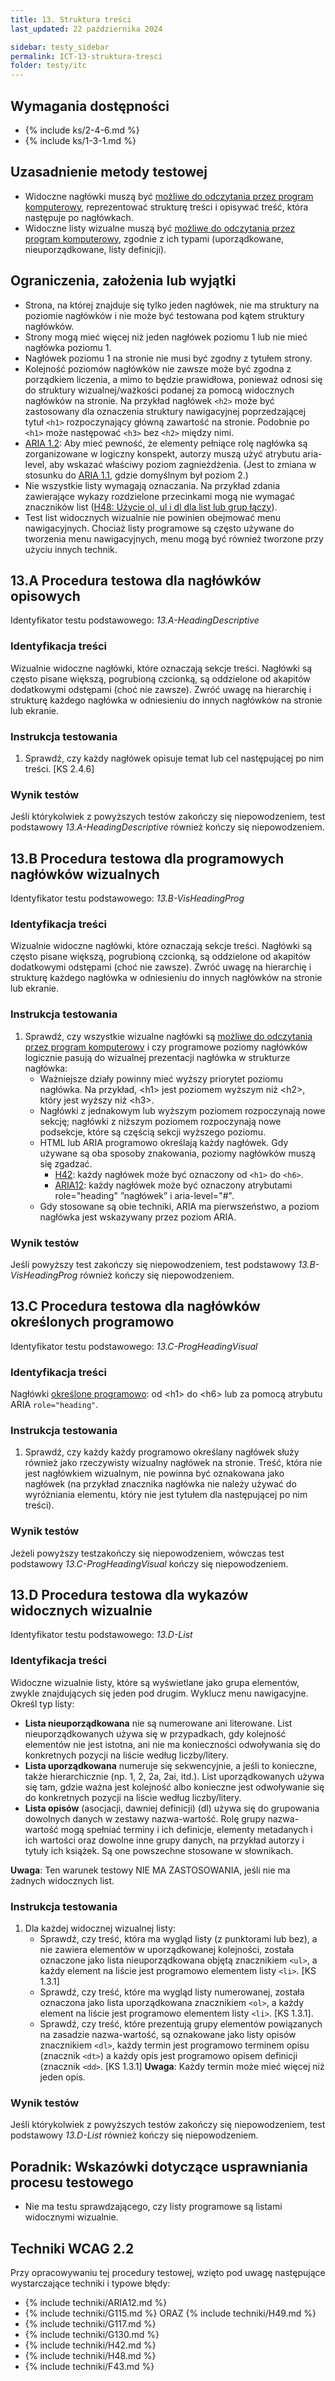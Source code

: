 ```yaml
---
title: 13. Struktura treści
last_updated: 22 października 2024

sidebar: testy_sidebar
permalink: ICT-13-struktura-tresci
folder: testy/itc
---
```


## Wymagania dostępności
- {% include ks/2-4-6.md %}
- {% include ks/1-3-1.md %}

## Uzasadnienie metody testowej

-   Widoczne nagłówki muszą być [możliwe do odczytania przez program komputerowy](https://www.w3.org/TR/WCAG21/#dfn-programmatically-determinable), reprezentować strukturę treści i opisywać treść, która następuje po nagłówkach.
-   Widoczne listy wizualne  muszą być [możliwe do odczytania przez program komputerowy](https://www.w3.org/TR/WCAG21/#dfn-programmatically-determinable), zgodnie z ich typami (uporządkowane, nieuporządkowane, listy definicji).

## Ograniczenia, założenia lub wyjątki

-   Strona, na której znajduje się tylko jeden nagłówek, nie ma struktury na poziomie nagłówków i nie może być testowana pod kątem struktury nagłówków.
-   Strony mogą mieć więcej niż jeden nagłówek poziomu 1 lub nie mieć nagłówka poziomu 1.
-   Nagłówek poziomu 1 na stronie nie musi być zgodny z tytułem strony.
-   Kolejność poziomów nagłówków nie zawsze może być zgodna z porządkiem liczenia, a mimo to będzie prawidłowa, ponieważ odnosi się do struktury wizualnej/ważkości podanej za pomocą widocznych nagłówków na stronie. Na przykład nagłówek `<h2>` może być zastosowany dla oznaczenia struktury nawigacyjnej poprzedzającej tytuł `<h1>` rozpoczynający główną zawartość na stronie. Podobnie po `<h1>` może następować `<h3>` bez `<h2>` między nimi.
-   [ARIA 1.2](https://www.w3.org/TR/wai-aria-1.2/#heading): Aby mieć pewność, że elementy pełniące rolę nagłówka są zorganizowane w logiczny konspekt, autorzy muszą użyć atrybutu aria-level, aby wskazać właściwy poziom zagnieżdżenia. (Jest to zmiana w stosunku do [ARIA 1.1](https://www.w3.org/TR/wai-aria-1.1/#heading),  gdzie domyślnym był poziom 2.)
-   Nie wszystkie listy wymagają oznaczania. Na przykład zdania zawierające wykazy rozdzielone przecinkami mogą nie wymagać znaczników list ([H48: Użycie ol, ul i dl dla list lub grup łączy](https://www.w3.org/WAI/WCAG22/Techniques/html/H48)).
-   Test list widocznych wizualnie nie powinien obejmować menu nawigacyjnych. Chociaż listy programowe są często używane do tworzenia menu nawigacyjnych, menu mogą być również tworzone przy użyciu innych technik.


## 13.A Procedura testowa dla nagłówków opisowych
Identyfikator testu podstawowego: _13.A-HeadingDescriptive_

### Identyfikacja treści
Wizualnie widoczne nagłówki, które oznaczają sekcje treści. Nagłówki są często pisane większą, pogrubioną czcionką, są oddzielone od akapitów dodatkowymi odstępami (choć nie zawsze). Zwróć uwagę na hierarchię i strukturę każdego nagłówka w odniesieniu do innych nagłówków na stronie lub ekranie.

### Instrukcja testowania
1.  Sprawdź, czy każdy nagłówek opisuje temat lub cel następującej po nim treści. [KS 2.4.6]

### Wynik testów
Jeśli którykolwiek z powyższych testów zakończy się niepowodzeniem, test podstawowy  _13.A-HeadingDescriptive_ również kończy się niepowodzeniem.

## 13.B Procedura testowa dla programowych nagłówków wizualnych
Identyfikator testu podstawowego: _13.B-VisHeadingProg_

### Identyfikacja treści
Wizualnie widoczne nagłówki, które oznaczają sekcje treści. Nagłówki są często pisane większą, pogrubioną czcionką, są oddzielone od akapitów dodatkowymi odstępami (choć nie zawsze). Zwróć uwagę na hierarchię i strukturę każdego nagłówka w odniesieniu do innych nagłówków na stronie lub ekranie.

### Instrukcja testowania
1.  Sprawdź, czy wszystkie wizualne nagłówki są [możliwe do odczytania przez program komputerowy](https://www.w3.org/TR/WCAG21/#dfn-programmatically-determinable) i czy programowe poziomy nagłówków logicznie pasują do wizualnej prezentacji nagłówka w strukturze nagłówka:
    -  Ważniejsze działy powinny mieć wyższy priorytet poziomu nagłówka. Na przykład, &lt;h1&gt; jest poziomem wyższym niż &lt;h2&gt;, który jest wyższy niż &lt;h3&gt;.
    -  Nagłówki z jednakowym lub wyższym poziomem rozpoczynają nowe sekcję; nagłówki z niższym poziomem rozpoczynają nowe podsekcje, które są częścią sekcji wyższego poziomu.
    -  HTML lub ARIA programowo określają każdy nagłówek. Gdy używane są oba sposoby znakowania, poziomy nagłówków muszą się zgadzać.
        -   [H42](https://www.w3.org/WAI/WCAG22/Techniques/html/H42): każdy nagłówek może być oznaczony od `<h1>` do `<h6>`.
        -   [ARIA12](https://www.w3.org/WAI/WCAG22/Techniques/aria/ARIA12): każdy nagłówek może być oznaczony atrybutami role="heading" ”nagłówek” i aria-level="\#\". 
    -  Gdy stosowane są obie techniki, ARIA ma pierwszeństwo, a poziom nagłówka jest wskazywany przez poziom ARIA.
	
### Wynik testów
Jeśli powyższy test zakończy się niepowodzeniem, test podstawowy _13.B-VisHeadingProg_ również  kończy się niepowodzeniem.


## 13.C Procedura testowa dla nagłówków określonych programowo
Identyfikator testu podstawowego: _13.C-ProgHeadingVisual_

### Identyfikacja treści
Nagłówki [określone programowo](https://www.w3.org/TR/WCAG21/#dfn-programmatically-determinable): od &lt;h1&gt; do &lt;h6&gt; lub za pomocą atrybutu ARIA `role="heading"`.

### Instrukcja testowania
1.  Sprawdź, czy każdy każdy programowo określany nagłówek służy również jako rzeczywisty wizualny nagłówek na stronie. Treść, która nie jest nagłówkiem wizualnym, nie powinna być oznakowana jako nagłówek (na przykład znacznika nagłówka nie należy używać do wyróżniania elementu, który nie jest tytułem dla następującej po nim treści).

### Wynik testów
Jeżeli powyższy testzakończy się niepowodzeniem, wówczas test podstawowy _13.C-ProgHeadingVisual_ kończy się niepowodzeniem.


## 13.D Procedura testowa dla wykazów widocznych wizualnie
Identyfikator testu podstawowego: _13.D-List_

### Identyfikacja treści
Widoczne wizualnie listy, które są wyświetlane jako grupa elementów, zwykle znajdujących się jeden pod drugim. Wyklucz menu nawigacyjne. Określ typ listy:
-   **Lista nieuporządkowana** nie są numerowane ani literowane. List nieuporządkowanych używa się w przypadkach, gdy kolejność elementów nie jest istotna, ani nie ma konieczności odwoływania się do konkretnych pozycji na liście według liczby/litery.
-   **Lista uporządkowana** numeruje się sekwencyjnie, a jeśli to konieczne, także hierarchicznie (np. 1, 2, 2a, 2ai, itd.). List uporządkowanych używa się tam, gdzie ważna jest kolejność albo konieczne jest odwoływanie się do konkretnych pozycji na liście według liczby/litery.
-   **Lista opisów** (asocjacji, dawniej definicji) (dl) używa się do grupowania dowolnych danych w zestawy nazwa-wartość. Rolę grupy nazwa-wartość mogą spełniać terminy i ich definicje, elementy metadanych i ich wartości oraz dowolne inne grupy danych, na przykład autorzy i tytuły ich książek. Są one powszechne stosowane w słownikach.

**Uwaga**: Ten warunek testowy NIE MA ZASTOSOWANIA, jeśli nie ma żadnych widocznych list.

### Instrukcja testowania
1.  Dla każdej widocznej wizualnej listy:
    -  Sprawdź, czy treść, która ma wygląd listy (z punktorami lub bez), a nie zawiera elementów w uporządkowanej kolejności, została oznaczone jako lista nieuporządkowana objętą znacznikiem `<ul>`, a każdy element na liście jest programowo elementem listy `<li>`. [KS 1.3.1]
    -  Sprawdź, czy treść, które ma wygląd listy numerowanej, została oznaczona jako lista uporządkowana znacznikiem `<ol>`, a każdy element na liście jest programowo elementem listy `<li>`. [KS 1.3.1].
    -  Sprawdź, czy treść, które prezentują grupy elementów powiązanych na zasadzie nazwa-wartość, są oznakowane jako listy opisów znacznikiem `<dl>`, każdy termin jest programowo terminem opisu (znacznik `<dt>`) a każdy opis jest programowo opisem definicji (znacznik `<dd>`. [KS 1.3.1]
**Uwaga**: Każdy termin może mieć więcej niż jeden opis.

### Wynik testów
Jeśli którykolwiek z powyższych testów zakończy się niepowodzeniem, test podstawowy _13.D-List_ również kończy się niepowodzeniem.


##  Poradnik: Wskazówki dotyczące usprawniania procesu testowego
- Nie ma testu sprawdzającego, czy listy programowe są listami widocznymi wizualnie.
## Techniki WCAG 2.2
Przy opracowywaniu tej procedury testowej, wzięto pod uwagę następujące wystarczające techniki i typowe błędy:

- {% include techniki/ARIA12.md %}
- {% include techniki/G115.md %} ORAZ {% include techniki/H49.md %}
- {% include techniki/G117.md %}
- {% include techniki/G130.md %}
- {% include techniki/H42.md %}
- {% include techniki/H48.md %}
- {% include techniki/F43.md %}


